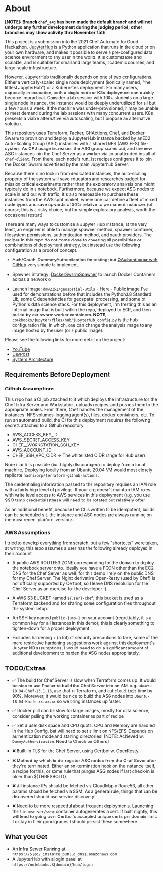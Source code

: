 # About

**[NOTE]: Branch `chef_a4g` has been made the default branch and will not undergo any further development during the judging period; other branches may show activity thru November 15th**

This project is a submission into the 2021 Chef Automate for Good Hackathon. [JupyterHub](https://jupyter.org/hub) is a Python application that runs in the cloud or on your own hardware, and makes it possible to serve a pre-configured data science environment to any user in the world. It is customizable and scalable, and is suitable for small and large teams, academic courses, and large-scale infrastructure.

However, JupyterHub traditionally depends on one of two configurations. Either a vertically-scaled single node deployment (ironically named, "the littlest JupyterHub") or a Kubernetes deployment. For many users, especially in education, both a single node or K8s deployment can quickly become impractical. Consider a lab session with 100+ students on a large single node instance, the instance would be deeply underutilized for all but a few hours a week. If the machine was under-provisioned, it may be unable to meet demand during the lab sessions with many concurrent users. K8s presents a viable alternative via autoscaling, but I propose an alternative solution.

This repository uses Terraform, Packer, GHActions, Chef, and Docker Swarm to provision and deploy a JupyterHub instance backed by anEC2 Auto-Scaling Group (ASG) instances with a shared NFS (AWS EFS) file-system. As CPU usage increases, the ASG group scales out, and the new ASG instances join the Chef Server as a worker via an unattended install of `chef-client`. From there, each node's run_list recipes configures it to join the Docker Swarm advertised by the main Jupyterhub Server.

Because there is no lock in from dedicated instances, the auto-scaling property of the system will save educators and researches budget for mission critical experiments rather than the exploratory analysis one might typically do in a notebook. Furthermore, because we expect ASG nodes to scale in and out with traffic, it's also reasonable to purchase these instances from the AWS spot market, where one can define a fleet of mixed node types and save upwards of 50% relative to permanent instances (of course, this is a risky choice, but for simple exploratory analysis, worth the occasional restart)

There are many ways to customize a Jupyter Hub instance, at the very least, an engineer is able to manage spawner method, spawner container, filesystem permissions, authentication method, and oauth providers. The recipes in this repo do not come close to covering all possibilities or combinations of deployment strategy, but instead use the following configuration as a proof of concept.

- Auth/Oauth: DummmyAuthentication for testing; but [OAuthenticator with GitHub](https://jupyterhub.readthedocs.io/en/stable/getting-started/authenticators-users-basics.html#use-oauthenticator-to-support-oauth-with-popular-service-providers) very simple to implement.
  
- Spawner Strategy: [DockerSwarmSpawner](https://github.com/jupyterhub/dockerspawner) to launch Docker Containers across a network o
  
- Launch Image: `dmw2151/geospatial-utils` - [Here](https://hub.docker.com/r/dmw2151/geo) - Public image I've used for demonstrations before that includes the Python3.8 Standard Lib, some C dependencies for geospatial processing, and some of Python's data science stack. For this deployment, I'm treating this as an internal image that is built within the repo, deployed to ECR, and then pulled by our swarm worker containers. **NOTE**, `cookbooks/jupyter/files/hub/jupyterhub_config.py` is the hub configuration file, in which, one can change the analysis image to any image hosted by the user (or a public image).

Please see the following links for more detail on the project:

- [YouTube](https://youtu.be/OfqXgwJsspw)
- [DevPost](https://devpost.com/software/autoscaling-jupyterhub)
- [System Architecture](./docs/high-level-application-arch.pdf)


## Requirements Before Deployment

### Github Assumptions

This repo has a CI job attached to it which deploys the infrastructure for the Chef Infra Server and Workstation, uploads recipes, and pushes them to the appropriate nodes. From there, Chef handles the management of the instances' NFS volumes, logging agent(s), files, docker containers, etc. To run an automated build, the CI for this deployment requires the following secrets attached to a Github repository.

- AWS_ACCESS_KEY_ID
- AWS_SECRET_ACCESS_KEY
- CHEF__WORKSTATION_SSH_KEY
- AWS_ACCOUNT_ID
- CHEF_SSH_VPC_CIDR -> The whitelisted CIDR range for Hub users

Note that it is possible (but highly discouraged) to deploy from a local machine, Deploying locally from an Ubuntu:20.04 VM would most closely replicate `hashicorp/terraform-github-actions`.

The credentialing information passed to the repository requires an IAM role with a fairly high level of privilege. If your org doesn't maintain IAM roles with write level access to AWS services in this deployment (e.g. you use SSO temp credentials)these will need to be rotated out relatively often.

As an additional benefit, because the CI is written to be idempotent, builds can be scheduled s.t. the instance and ASG nodes are always running on the most recent platform versions.

### AWS Assumptions

I tried to develop everything from scratch, but a few "shortcuts" were taken, at writing, this repo assumes a user has the following already deployed in their account

- A public AWS ROUTE53 ZONE corresponding for the domain to deploy the notebook server onto. Ideally you have a FQDN other than the EC2 DNS for the Chef Server as well; for this demo I rely on the public DNS for my Chef Server. The Nginx derivative Open-Resty (used by Chef) is not officially supported by Certbot, so I leave DNS resolution for the Chef Server as an exercise for the developer :).
  
- A AWS S3 BUCKET named `${user}-chef`, this bucket is used as a Terraform backend and for sharing some configuration files throughout the system setup.
  
- An SSH key named `public-jump-1` on your account (regrettably, it is a common key for all instances in this demo); this is clearly something to tighten-down for a proper deployment.

- Excludes hardening + (a lot) of security precautions to take, some of the more restrictive hardening suggestions work against this deployment's Jupyter NB assumptions, I would need to do a significant amount of additional development to harden the ASG nodes appropriately.

## TODO/Extras

- :white_check_mark: The build for Chef Server is slow when Terraform comes up. It would be nice to use Packer to build the Chef Server into an AMI e.g. `Ubuntu-18.04-Chef-13.1.13`, use that in Terraform, and cut `cloud init` time by 90%. Moreover, it would be nice to build the ASG nodes into `Ubuntu-18.04-Knife-xx.xx.xx` so we bring instances up faster.

- :white_check_mark: Docker pull can be slow for large images, mostly for data science, consider pulling the working container as part of recipe

- :white_check_mark: Set a user disk space and CPU quota. CPU and Memory are handled in the Hub Config, but will need to set a limit on NFS/EFS. Depends on authentication mode and starting directories! [NOTE: Achieved w. `DummyAuthentication`, Need to Check on Others]

- :x: Built-In TLS for the Chef Server, using Certbot w. OpenResty.

- :x: Method by which to de-register ASG nodes from the Chef Sever after they're terminated. Either an on-termination hook on the instance itself, a recipe for this, or some rule that purges ASG nodes if last check-in is older than ${THRESHOLD}.

- :x: All instance IPs should be fetched via CloudMap x Route53, all other params should be fetched via SSM. As a general rule, things that can be discovered should use service discovery!

- :x: Need to be more respectful about frequent deployments. Launching the `linuxserver/swag` container autogenerates a cert. If built nightly, this will lead to going over Certbot's accepted unique certs per domain limit. To stay in their good graces I should persist these somewhere...

## What you Get

- An Infra Server Running at `https://${ec2_instance_public_dns}.amazonaws.com`
- A JupyterHub with a login panel at `https://notebooks.${domain}/hub/login`
